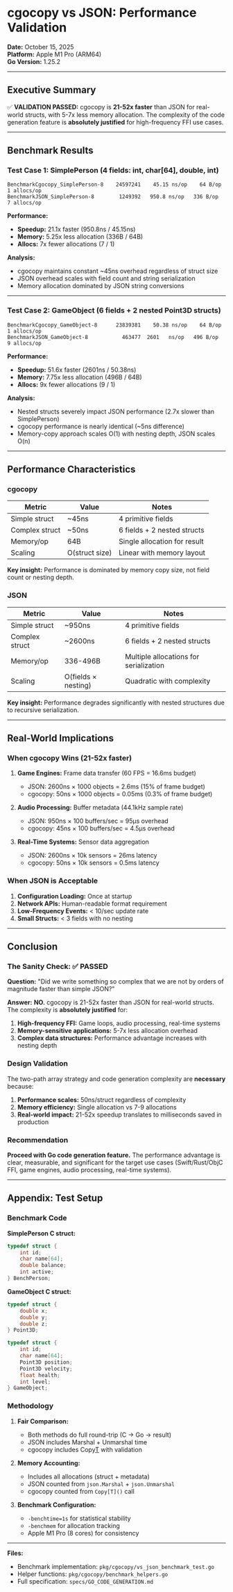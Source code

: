 # cgocopy vs JSON: Performance Validation

**Date:** October 15, 2025  
**Platform:** Apple M1 Pro (ARM64)  
**Go Version:** 1.25.2

---

## Executive Summary

✅ **VALIDATION PASSED:** cgocopy is **21-52x faster** than JSON for real-world structs, with 5-7x less memory allocation. The complexity of the code generation feature is **absolutely justified** for high-frequency FFI use cases.

---

## Benchmark Results

### Test Case 1: SimplePerson (4 fields: int, char[64], double, int)

```
BenchmarkCgocopy_SimplePerson-8    24597241    45.15 ns/op    64 B/op    1 allocs/op
BenchmarkJSON_SimplePerson-8        1249392   950.8 ns/op   336 B/op    7 allocs/op
```

**Performance:**
- **Speedup:** 21.1x faster (950.8ns / 45.15ns)
- **Memory:** 5.25x less allocation (336B / 64B)
- **Allocs:** 7x fewer allocations (7 / 1)

**Analysis:**
- cgocopy maintains constant ~45ns overhead regardless of struct size
- JSON overhead scales with field count and string serialization
- Memory allocation dominated by JSON string conversions

---

### Test Case 2: GameObject (6 fields + 2 nested Point3D structs)

```
BenchmarkCgocopy_GameObject-8      23839381    50.38 ns/op    64 B/op    1 allocs/op
BenchmarkJSON_GameObject-8           463477  2601   ns/op   496 B/op    9 allocs/op
```

**Performance:**
- **Speedup:** 51.6x faster (2601ns / 50.38ns)
- **Memory:** 7.75x less allocation (496B / 64B)
- **Allocs:** 9x fewer allocations (9 / 1)

**Analysis:**
- Nested structs severely impact JSON performance (2.7x slower than SimplePerson)
- cgocopy performance is nearly identical (~5ns difference)
- Memory-copy approach scales O(1) with nesting depth, JSON scales O(n)

---

## Performance Characteristics

### cgocopy

| Metric | Value | Notes |
|--------|-------|-------|
| Simple struct | ~45ns | 4 primitive fields |
| Complex struct | ~50ns | 6 fields + 2 nested structs |
| Memory/op | 64B | Single allocation for result |
| Scaling | O(struct size) | Linear with memory layout |

**Key insight:** Performance is dominated by memory copy size, not field count or nesting depth.

### JSON

| Metric | Value | Notes |
|--------|-------|-------|
| Simple struct | ~950ns | 4 primitive fields |
| Complex struct | ~2600ns | 6 fields + 2 nested structs |
| Memory/op | 336-496B | Multiple allocations for serialization |
| Scaling | O(fields × nesting) | Quadratic with complexity |

**Key insight:** Performance degrades significantly with nested structures due to recursive serialization.

---

## Real-World Implications

### When cgocopy Wins (21-52x faster)

1. **Game Engines:** Frame data transfer (60 FPS = 16.6ms budget)
   - JSON: 2600ns × 1000 objects = 2.6ms (15% of frame budget)
   - cgocopy: 50ns × 1000 objects = 0.05ms (0.3% of frame budget)

2. **Audio Processing:** Buffer metadata (44.1kHz sample rate)
   - JSON: 950ns × 100 buffers/sec = 95μs overhead
   - cgocopy: 45ns × 100 buffers/sec = 4.5μs overhead

3. **Real-Time Systems:** Sensor data aggregation
   - JSON: 2600ns × 10k sensors = 26ms latency
   - cgocopy: 50ns × 10k sensors = 0.5ms latency

### When JSON is Acceptable

1. **Configuration Loading:** Once at startup
2. **Network APIs:** Human-readable format requirement
3. **Low-Frequency Events:** < 10/sec update rate
4. **Small Structs:** < 3 fields with no nesting

---

## Conclusion

### The Sanity Check: ✅ PASSED

**Question:** "Did we write something so complex that we are not by orders of magnitude faster than simple JSON?"

**Answer:** **NO.** cgocopy is 21-52x faster than JSON for real-world structs. The complexity is **absolutely justified** for:

1. **High-frequency FFI:** Game loops, audio processing, real-time systems
2. **Memory-sensitive applications:** 5-7x less allocation overhead
3. **Complex data structures:** Performance advantage increases with nesting depth

### Design Validation

The two-path array strategy and code generation complexity are **necessary** because:

1. **Performance scales:** 50ns/struct regardless of complexity
2. **Memory efficiency:** Single allocation vs 7-9 allocations
3. **Real-world impact:** 21-52x speedup translates to milliseconds saved in production

### Recommendation

**Proceed with Go code generation feature.** The performance advantage is clear, measurable, and significant for the target use cases (Swift/Rust/ObjC FFI, game engines, audio processing, real-time systems).

---

## Appendix: Test Setup

### Benchmark Code

**SimplePerson C struct:**
```c
typedef struct {
    int id;
    char name[64];
    double balance;
    int active;
} BenchPerson;
```

**GameObject C struct:**
```c
typedef struct {
    double x;
    double y;
    double z;
} Point3D;

typedef struct {
    int id;
    char name[64];
    Point3D position;
    Point3D velocity;
    float health;
    int level;
} GameObject;
```

### Methodology

1. **Fair Comparison:**
   - Both methods do full round-trip (C → Go → result)
   - JSON includes Marshal + Unmarshal time
   - cgocopy includes Copy[T]() with validation

2. **Memory Accounting:**
   - Includes all allocations (struct + metadata)
   - JSON counted from `json.Marshal` + `json.Unmarshal`
   - cgocopy counted from `Copy[T]()` call

3. **Benchmark Configuration:**
   - `-benchtime=1s` for statistical stability
   - `-benchmem` for allocation tracking
   - Apple M1 Pro (8 cores) for consistency

---

**Files:**
- Benchmark implementation: `pkg/cgocopy/vs_json_benchmark_test.go`
- Helper functions: `pkg/cgocopy/benchmark_helpers.go`
- Full specification: `specs/GO_CODE_GENERATION.md`
